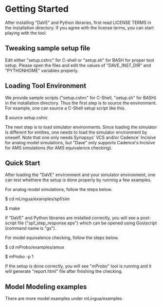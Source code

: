 Getting Started
===============

After installing "DaVE" and Python libraries, first read LICENSE TERMS in the installation directory. If you agree with the license terms, you can start playing with the tool.

Tweaking sample setup file
--------------------------
Edit either "setup.cshrc" for C-shell or "setup.sh" for BASH for proper tool setup. Please open the files and edit the values of "DAVE_INST_DIR" and "PYTHONHOME" variables properly.

Loading Tool Environment
------------------------
We provide sample scripts ("setup.cshrc" for C-Shell, "setup.sh" for BASH) in the installation directory. Thus the first step is to source the environment. For example, one can source a C-Shell setup script like this.

$ source setup.cshrc

The next step is to load simulator environments. Since loading the simulator is different for entities, one needs to load the simulator environment by oneself. Note that one only needs Synopsys' VCS and/or Cadence' Incisive for analog model simulations, but "Dave" only supports Cadence's Incisive for AMS simulations (for AMS equivalence checking).

Quick Start
-----------
After loading the "DaVE" environment and your simulator environment, one can test whethere the setup is done properly by running a few examples. 

For analog model simulations, follow the steps below.

$ cd mLingua/examples/spf/sim

$ make

If "DaVE" and Python libraries are installed correctly, you will see a post-script file ("spf_step_response.eps") which can be opened using Gostscript (command name is "gs").

For model equivalence checking, follow the steps below.

$ cd mProbo/examples/amux

$ mProbo -p 1

If the setup is done correctly, you will see "mProbo" tool is running and it will generate "report.html" file after finishing the checking.

Model Modeling examples
-----------------------
There are more model examples under mLingua/examples
